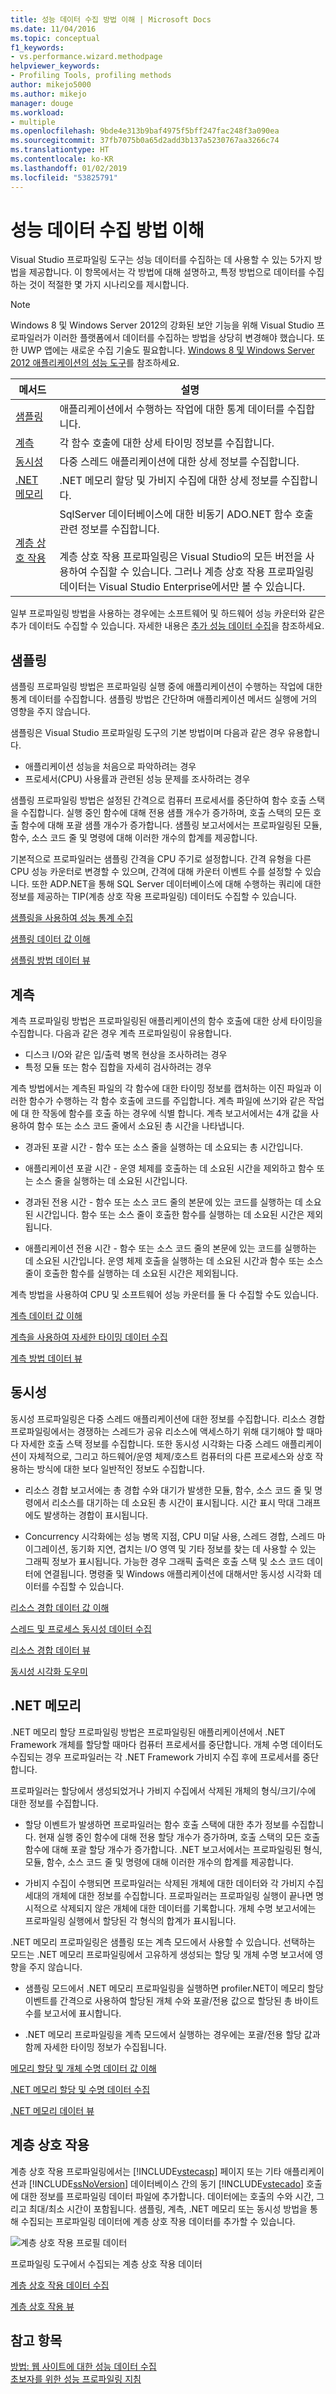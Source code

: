 ```yaml
---
title: 성능 데이터 수집 방법 이해 | Microsoft Docs
ms.date: 11/04/2016
ms.topic: conceptual
f1_keywords:
- vs.performance.wizard.methodpage
helpviewer_keywords:
- Profiling Tools, profiling methods
author: mikejo5000
ms.author: mikejo
manager: douge
ms.workload:
- multiple
ms.openlocfilehash: 9bde4e313b9baf4975f5bff247fac248f3a090ea
ms.sourcegitcommit: 37fb7075b0a65d2add3b137a5230767aa3266c74
ms.translationtype: HT
ms.contentlocale: ko-KR
ms.lasthandoff: 01/02/2019
ms.locfileid: "53825791"
---
```

# <a name="understand-performance-collection-methods"></a>성능 데이터 수집 방법 이해

Visual Studio 프로파일링 도구는 성능 데이터를 수집하는 데 사용할 수 있는 5가지 방법을 제공합니다. 이 항목에서는 각 방법에 대해 설명하고, 특정 방법으로 데이터를 수집하는 것이 적절한 몇 가지 시나리오를 제시합니다.

> [!NOTE]
> Windows 8 및 Windows Server 2012의 강화된 보안 기능을 위해 Visual Studio 프로파일러가 이러한 플랫폼에서 데이터를 수집하는 방법을 상당히 변경해야 했습니다. 또한 UWP 앱에는 새로운 수집 기술도 필요합니다. [Windows 8 및 Windows Server 2012 애플리케이션의 성능 도구](../profiling/performance-tools-on-windows-8-and-windows-server-2012-applications.md)를 참조하세요.

|메서드|설명|
|------------|-----------------|
|[샘플링](#sampling)|애플리케이션에서 수행하는 작업에 대한 통계 데이터를 수집합니다.|
|[계측](#instrumentation)|각 함수 호출에 대한 상세 타이밍 정보를 수집합니다.|
|[동시성](#concurrency)|다중 스레드 애플리케이션에 대한 상세 정보를 수집합니다.|
|[.NET 메모리](#net-memory)|.NET 메모리 할당 및 가비지 수집에 대한 상세 정보를 수집합니다.|
|[계층 상호 작용](#tier-interaction)|SqlServer 데이터베이스에 대한 비동기 ADO.NET 함수 호출 관련 정보를 수집합니다.<br /><br /> 계층 상호 작용 프로파일링은 Visual Studio의 모든 버전을 사용하여 수집할 수 있습니다. 그러나 계층 상호 작용 프로파일링 데이터는 Visual Studio Enterprise에서만 볼 수 있습니다.|

일부 프로파일링 방법을 사용하는 경우에는 소프트웨어 및 하드웨어 성능 카운터와 같은 추가 데이터도 수집할 수 있습니다. 자세한 내용은 [추가 성능 데이터 수집](../profiling/collecting-additional-performance-data.md)을 참조하세요.

## <a name="sampling"></a>샘플링

샘플링 프로파일링 방법은 프로파일링 실행 중에 애플리케이션이 수행하는 작업에 대한 통계 데이터를 수집합니다. 샘플링 방법은 간단하며 애플리케이션 메서드 실행에 거의 영향을 주지 않습니다.

샘플링은 Visual Studio 프로파일링 도구의 기본 방법이며 다음과 같은 경우 유용합니다.

- 애플리케이션 성능을 처음으로 파악하려는 경우
- 프로세서(CPU) 사용률과 관련된 성능 문제를 조사하려는 경우

샘플링 프로파일링 방법은 설정된 간격으로 컴퓨터 프로세서를 중단하여 함수 호출 스택을 수집합니다. 실행 중인 함수에 대해 전용 샘플 개수가 증가하며, 호출 스택의 모든 호출 함수에 대해 포괄 샘플 개수가 증가합니다. 샘플링 보고서에서는 프로파일링된 모듈, 함수, 소스 코드 줄 및 명령에 대해 이러한 개수의 합계를 제공합니다.

기본적으로 프로파일러는 샘플링 간격을 CPU 주기로 설정합니다. 간격 유형을 다른 CPU 성능 카운터로 변경할 수 있으며, 간격에 대해 카운터 이벤트 수를 설정할 수 있습니다. 또한 ADP.NET을 통해 SQL Server 데이터베이스에 대해 수행하는 쿼리에 대한 정보를 제공하는 TIP(계층 상호 작용 프로파일링) 데이터도 수집할 수 있습니다.

[샘플링을 사용하여 성능 통계 수집](../profiling/collecting-performance-statistics-by-using-sampling.md)

[샘플링 데이터 값 이해](../profiling/understanding-sampling-data-values.md)

[샘플링 방법 데이터 뷰](../profiling/profiler-sampling-method-data-views.md)

## <a name="instrumentation"></a>계측

계측 프로파일링 방법은 프로파일링된 애플리케이션의 함수 호출에 대한 상세 타이밍을 수집합니다. 다음과 같은 경우 계측 프로파일링이 유용합니다.

- 디스크 I/O와 같은 입/출력 병목 현상을 조사하려는 경우
- 특정 모듈 또는 함수 집합을 자세히 검사하려는 경우

계측 방법에서는 계측된 파일의 각 함수에 대한 타이밍 정보를 캡처하는 이진 파일과 이러한 함수가 수행하는 각 함수 호출에 코드를 주입합니다. 계측 파일에 쓰기와 같은 작업에 대 한 작동에 함수를 호출 하는 경우에 식별 합니다. 계측 보고서에서는 4개 값을 사용하여 함수 또는 소스 코드 줄에서 소요된 총 시간을 나타냅니다.

- 경과된 포괄 시간 - 함수 또는 소스 줄을 실행하는 데 소요되는 총 시간입니다.

- 애플리케이션 포괄 시간 - 운영 체제를 호출하는 데 소요된 시간을 제외하고 함수 또는 소스 줄을 실행하는 데 소요된 시간입니다.

- 경과된 전용 시간 - 함수 또는 소스 코드 줄의 본문에 있는 코드를 실행하는 데 소요된 시간입니다. 함수 또는 소스 줄이 호출한 함수를 실행하는 데 소요된 시간은 제외됩니다.

- 애플리케이션 전용 시간 - 함수 또는 소스 코드 줄의 본문에 있는 코드를 실행하는 데 소요된 시간입니다. 운영 체제 호출을 실행하는 데 소요된 시간과 함수 또는 소스 줄이 호출한 함수를 실행하는 데 소요된 시간은 제외됩니다.

계측 방법을 사용하여 CPU 및 소프트웨어 성능 카운터를 둘 다 수집할 수도 있습니다.

[계측 데이터 값 이해](../profiling/understanding-instrumentation-data-values.md)

[계측을 사용하여 자세한 타이밍 데이터 수집](../profiling/collecting-detailed-timing-data-by-using-instrumentation.md)

[계측 방법 데이터 뷰](../profiling/instrumentation-method-data-views.md)

## <a name="concurrency"></a>동시성

동시성 프로파일링은 다중 스레드 애플리케이션에 대한 정보를 수집합니다. 리소스 경합 프로파일링에서는 경쟁하는 스레드가 공유 리소스에 액세스하기 위해 대기해야 할 때마다 자세한 호출 스택 정보를 수집합니다. 또한 동시성 시각화는 다중 스레드 애플리케이션이 자체적으로, 그리고 하드웨어/운영 체제/호스트 컴퓨터의 다른 프로세스와 상호 작용하는 방식에 대한 보다 일반적인 정보도 수집합니다.

- 리소스 경합 보고서에는 총 경합 수와 대기가 발생한 모듈, 함수, 소스 코드 줄 및 명령에서 리소스를 대기하는 데 소요된 총 시간이 표시됩니다. 시간 표시 막대 그래프에도 발생하는 경합이 표시됩니다.

- Concurrency 시각화에는 성능 병목 지점, CPU 미달 사용, 스레드 경합, 스레드 마이그레이션, 동기화 지연, 겹치는 I/O 영역 및 기타 정보를 찾는 데 사용할 수 있는 그래픽 정보가 표시됩니다. 가능한 경우 그래픽 출력은 호출 스택 및 소스 코드 데이터에 연결됩니다. 명령줄 및 Windows 애플리케이션에 대해서만 동시성 시각화 데이터를 수집할 수 있습니다.

[리소스 경합 데이터 값 이해](../profiling/understanding-resource-contention-data-values.md)

[스레드 및 프로세스 동시성 데이터 수집](../profiling/collecting-thread-and-process-concurrency-data.md)

[리소스 경합 데이터 뷰](../profiling/resource-contention-data-views.md)

[동시성 시각화 도우미](../profiling/concurrency-visualizer.md)

## <a name="net-memory"></a>.NET 메모리

.NET 메모리 할당 프로파일링 방법은 프로파일링된 애플리케이션에서 .NET Framework 개체를 할당할 때마다 컴퓨터 프로세서를 중단합니다. 개체 수명 데이터도 수집되는 경우 프로파일러는 각 .NET Framework 가비지 수집 후에 프로세서를 중단합니다.

프로파일러는 할당에서 생성되었거나 가비지 수집에서 삭제된 개체의 형식/크기/수에 대한 정보를 수집합니다.

- 할당 이벤트가 발생하면 프로파일러는 함수 호출 스택에 대한 추가 정보를 수집합니다. 현재 실행 중인 함수에 대해 전용 할당 개수가 증가하며, 호출 스택의 모든 호출 함수에 대해 포괄 할당 개수가 증가합니다. .NET 보고서에서는 프로파일링된 형식, 모듈, 함수, 소스 코드 줄 및 명령에 대해 이러한 개수의 합계를 제공합니다.

- 가비지 수집이 수행되면 프로파일러는 삭제된 개체에 대한 데이터와 각 가비지 수집 세대의 개체에 대한 정보를 수집합니다. 프로파일러는 프로파일링 실행이 끝나면 명시적으로 삭제되지 않은 개체에 대한 데이터를 기록합니다. 개체 수명 보고서에는 프로파일링 실행에서 할당된 각 형식의 합계가 표시됩니다.

.NET 메모리 프로파일링은 샘플링 또는 계측 모드에서 사용할 수 있습니다. 선택하는 모드는 .NET 메모리 프로파일링에서 고유하게 생성되는 할당 및 개체 수명 보고서에 영향을 주지 않습니다.

- 샘플링 모드에서 .NET 메모리 프로파일링을 실행하면 profiler.NET이 메모리 할당 이벤트를 간격으로 사용하여 할당된 개체 수와 포괄/전용 값으로 할당된 총 바이트 수를 보고서에 표시합니다.

- .NET 메모리 프로파일링을 계측 모드에서 실행하는 경우에는 포괄/전용 할당 값과 함께 자세한 타이밍 정보가 수집됩니다.

[메모리 할당 및 개체 수명 데이터 값 이해](../profiling/understanding-memory-allocation-and-object-lifetime-data-values.md)

[.NET 메모리 할당 및 수명 데이터 수집](../profiling/collecting-dotnet-memory-allocation-and-lifetime-data.md)

[.NET 메모리 데이터 뷰](../profiling/dotnet-memory-data-views.md)

## <a name="tier-interaction"></a>계층 상호 작용

계층 상호 작용 프로파일링에서는 [!INCLUDE[vstecasp](../code-quality/includes/vstecasp_md.md)] 페이지 또는 기타 애플리케이션과 [!INCLUDE[ssNoVersion](../data-tools/includes/ssnoversion_md.md)] 데이터베이스 간의 동기 [!INCLUDE[vstecado](../data-tools/includes/vstecado_md.md)] 호출에 대한 정보를 프로파일링 데이터 파일에 추가합니다. 데이터에는 호출의 수와 시간, 그리고 최대/최소 시간이 포함됩니다. 샘플링, 계측, .NET 메모리 또는 동시성 방법을 통해 수집되는 프로파일링 데이터에 계층 상호 작용 데이터를 추가할 수 있습니다.

![계층 상호 작용 프로필 데이터](../profiling/media/tierinteraction_profilingtools.png "TierInteraction_ProfilingTools")

프로파일링 도구에서 수집되는 계층 상호 작용 데이터

[계층 상호 작용 데이터 수집](../profiling/collecting-tier-interaction-data.md)

[계층 상호 작용 뷰](../profiling/tier-interaction-views.md)

## <a name="see-also"></a>참고 항목

[방법: 웹 사이트에 대한 성능 데이터 수집](../profiling/how-to-collect-performance-data-for-a-web-site.md)  
[초보자를 위한 성능 프로파일링 지침](../profiling/beginners-guide-to-performance-profiling.md)